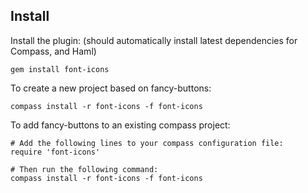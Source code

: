 ## Install

Install the plugin: (should automatically install latest dependencies for Compass, and Haml)

    gem install font-icons

To create a new project based on fancy-buttons:

    compass install -r font-icons -f font-icons

To add fancy-buttons to an existing compass project:

    # Add the following lines to your compass configuration file:
    require 'font-icons'
    
    # Then run the following command:
    compass install -r font-icons -f font-icons

